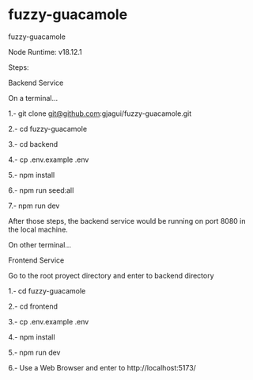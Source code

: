 # fuzzy-guacamole

fuzzy-guacamole

Node Runtime: v18.12.1

Steps:

Backend Service

On a terminal...

1.- git clone git@github.com:gjagui/fuzzy-guacamole.git

2.- cd fuzzy-guacamole

3.- cd backend

4.- cp .env.example .env

5.- npm install

6.- npm run seed:all

7.- npm run dev

After those steps, the backend service would be running on port 8080 in the local machine.

On other terminal...

Frontend Service

Go to the root proyect directory and enter to backend directory

1.- cd fuzzy-guacamole

2.- cd frontend

3.- cp .env.example .env

4.- npm install

5.- npm run dev

6.- Use a Web Browser and enter to http://localhost:5173/
